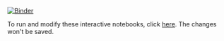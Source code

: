 [![Binder](https://mybinder.org/badge_logo.svg)](https://mybinder.org/v2/gh/AndrewGibbs/MATH0087/HEAD)

To run and modify these interactive notebooks, click [here](https://mybinder.org/v2/gh/AndrewGibbs/MATH0087/HEAD). The changes won't be saved.
